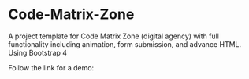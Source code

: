 # Code-Matrix-Zone
A project template for Code Matrix Zone (digital agency) with full functionality including animation, form submission, and advance HTML.
Using Bootstrap 4

Follow the link for a demo:


